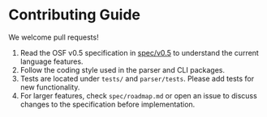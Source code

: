 # Contributing Guide

We welcome pull requests!

1. Read the OSF v0.5 specification in [spec/v0.5](../spec/v0.5/) to understand the current language features.
2. Follow the coding style used in the parser and CLI packages.
3. Tests are located under `tests/` and `parser/tests`. Please add tests for new
   functionality.
4. For larger features, check `spec/roadmap.md` or open an issue to discuss
   changes to the specification before implementation.
